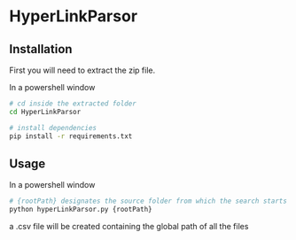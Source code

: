 # HyperLinkParsor

## Installation

First you will need to extract the zip file.

In a powershell window

```bash
# cd inside the extracted folder
cd HyperLinkParsor

# install dependencies
pip install -r requirements.txt
```

## Usage

In a powershell window

```bash
# {rootPath} designates the source folder from which the search starts
python hyperLinkParsor.py {rootPath}
```

a .csv file will be created containing the global path of all the files
